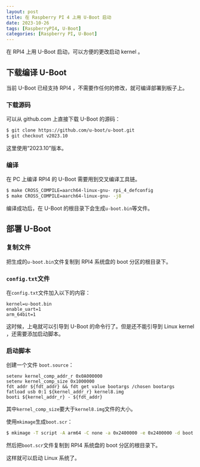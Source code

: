 ```yaml
---
layout: post
title: 在 Raspberry PI 4 上用 U-Boot 启动
date: 2023-10-26
tags: [RaspberryPI4, U-Boot]
categories: [Raspberry PI, U-Boot]
---
```


在 RPI4 上用 U-Boot 启动，可以方便的更改启动 kernel 。

## 下载编译 U-Boot

当前 U-Boot 已经支持 RPI4 ，不需要作任何的修改，就可编译部署到板子上。

### 下载源码

可以从 github.com 上直接下载 U-Boot 的源码：

```bash
$ git clone https://github.com/u-boot/u-boot.git
$ git checkout v2023.10
```

这里使用“2023.10”版本。

### 编译

在 PC 上编译 RPI4 的 U-Boot 需要用到交叉编译工具链。

```bash
$ make CROSS_COMPILE=aarch64-linux-gnu- rpi_4_defconfig
$ make CROSS_COMPILE=aarch64-linux-gnu- -j8
```

编译成功后，在 U-Boot 的根目录下会生成``u-boot.bin``等文件。

## 部署 U-Boot

### 复制文件

把生成的``u-boot.bin``文件复制到 RPI4 系统盘的 boot 分区的根目录下。

### ``config.txt``文件

在``config.txt``文件加入以下的内容：

```
kernel=u-boot.bin
enable_uart=1
arm_64bit=1
```

这时候，上电就可以引导到 U-Boot 的命令行了。但是还不能引导到 Linux kernel ，还需要添加启动脚本。

### 启动脚本

创建一个文件 ``boot.source``：

```
setenv kernel_comp_addr_r 0x0A000000
setenv kernel_comp_size 0x1000000
fdt addr ${fdt_addr} && fdt get value bootargs /chosen bootargs
fatload usb 0:1 ${kernel_addr_r} kernel8.img
booti ${kernel_addr_r} - ${fdt_addr}
```

其中``kernel_comp_size``要大于``kernel8.img``文件的大小。

使用``mkimage``生成``boot.scr``：

```bash
$ mkimage -T script -A arm64 -C none -a 0x2400000 -e 0x2400000 -d boot.source boot.scr
```

然后把``boot.scr``文件复制到 RPI4 系统盘的 boot 分区的根目录下。

这样就可以启动 Linux 系统了。

